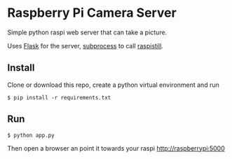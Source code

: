 Raspberry Pi Camera Server
==========================


Simple python raspi web server that can take a picture.

Uses [Flask][flask] for the server, [subprocess][sub] to call [raspistill][raspistill].


Install
-------

Clone or download this repo, create a python virtual environment and run

    $ pip install -r requirements.txt


Run
---

    $ python app.py

Then open a browser an point it towards your raspi <http://raspberrypi:5000>



[flask]: http://flask.pocoo.org/ "Flask is a microframework for Python"
[sub]: https://docs.python.org/2/library/subprocess.html
[raspistill]: https://www.raspberrypi.org/documentation/usage/camera/raspicam/raspistill.md
